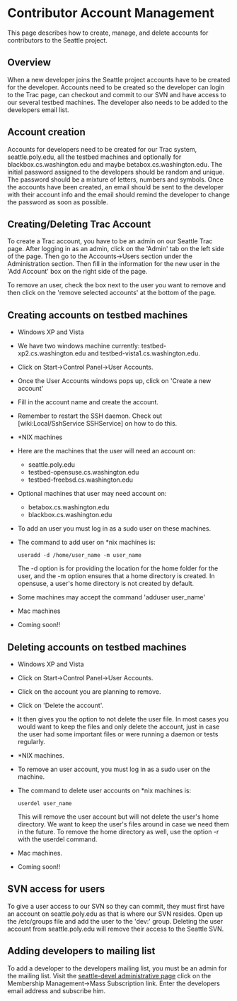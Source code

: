 # Contributor Account Management
This page describes how to create, manage, and delete accounts for contributors to the Seattle project.




## Overview
When a new developer joins the Seattle project accounts have to be created for the developer. Accounts need to be created so the developer can login to the Trac page, can checkout and commit to our SVN and have access to our several testbed machines. The developer also needs to be added to the developers email list.

## Account creation
Accounts for developers need to be created for our Trac system, seattle.poly.edu, all the testbed machines and optionally for blackbox.cs.washington.edu and maybe betabox.cs.washington.edu. The initial password assigned to the developers should be random and unique. The password should be a mixture of letters, numbers and symbols. Once the accounts have been created, an email should be sent to the developer with their account info and the email should remind the developer to change the password as soon as possible.

## Creating/Deleting Trac Account
To create a Trac account, you have to be an admin on our Seattle Trac page. After logging in as an admin, click on the 'Admin' tab on the left side of the page. Then go to the Accounts->Users section under the Administration section. Then fill in the information for the new user in the 'Add Account' box on the right side of the page.

To remove an user, check the box next to the user you want to remove and then click on the 'remove selected accounts' at the bottom of the page.

## Creating accounts on testbed machines
 * Windows XP and Vista
  * We have two windows machine currently: testbed-xp2.cs.washington.edu and testbed-vista1.cs.washington.edu.
  * Click on Start->Control Panel->User Accounts.
  * Once the User Accounts windows pops up, click on 'Create a new account'
  * Fill in the account name and create the account.
  * Remember to restart the SSH daemon. Check out [wiki:Local/SshService SSHService] on how to do this.

 * *NIX machines
  * Here are the machines that the user will need an account on:
    * seattle.poly.edu
    * testbed-opensuse.cs.washington.edu
    * testbed-freebsd.cs.washington.edu
  * Optional machines that user may need account on:
    * betabox.cs.washington.edu
    * blackbox.cs.washington.edu
  * To add an user you must log in as a sudo user on these machines.
  * The command to add user on *nix machines is:
    ```
    useradd -d /home/user_name -m user_name
    ```
    The -d option is for providing the location for the home folder for the user, and the -m option ensures that a home directory is created. In opensuse, a user's home directory is not created by default.
  * Some machines may accept the command 'adduser user_name'

 * Mac machines
  * Coming soon!!


## Deleting accounts on testbed machines
 * Windows XP and Vista
  * Click on Start->Control Panel->User Accounts.
  * Click on the account you are planning to remove.
  * Click on 'Delete the account'.
  * It then gives you the option to not delete the user file. In most cases you would want to keep the files and only delete the account, just in case the user had some important files or were running a daemon or tests regularly.

 * *NIX machines.
  * To remove an user account, you must log in as a sudo user on the machine.
  * The command to delete user accounts on *nix machines is:
    ```
    userdel user_name
    ```
    This will remove the user account but will not delete the user's home directory. We want to keep the user's files around in case we need them in the future. To remove the home directory as well, use the option -r with the userdel command.

 * Mac machines.
  * Coming soon!!


## SVN access for users
To give a user access to our SVN so they can commit, they must first have an account on seattle.poly.edu as that is where our SVN resides. Open up the /etc/groups file and add the user to the 'dev:' group. Deleting the user account from seattle.poly.edu will remove their access to the Seattle SVN.


## Adding developers to mailing list
To add a developer to the developers mailing list, you must be an admin for the mailing list. Visit the [seattle-devel administrative page](https://mailman.cs.washington.edu/mailman/admin/seattle-devel) click on the Membership Management->Mass Subscription link. Enter the developers email address and subscribe him. 
